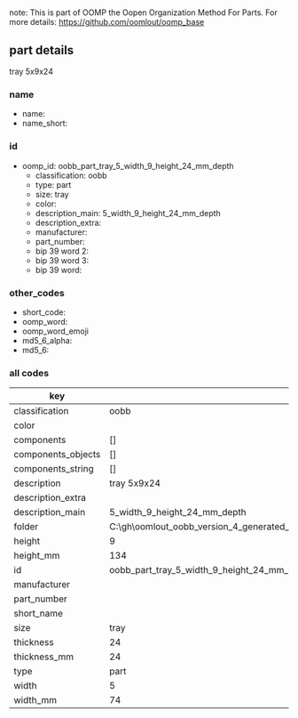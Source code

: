 #   

note: This is part of OOMP the Oopen Organization Method For Parts. For more details: https://github.com/oomlout/oomp_base

##  part details



tray 5x9x24

### name
* name: 
* name_short: 
### id
* oomp_id: oobb_part_tray_5_width_9_height_24_mm_depth
  * classification: oobb
  * type: part
  * size: tray
  * color: 
  * description_main: 5_width_9_height_24_mm_depth
  * description_extra: 
  * manufacturer: 
  * part_number: 
  * bip 39 word 2: 
  * bip 39 word 3: 
  * bip 39 word: 

### other_codes
* short_code: 
* oomp_word: 
* oomp_word_emoji 
* md5_6_alpha: 
* md5_6: 









### all codes 
| key | value |  
| --- | --- |  
| classification | oobb |  
| color |  |  
| components | [] |  
| components_objects | [] |  
| components_string | [] |  
| description | tray 5x9x24 |  
| description_extra |  |  
| description_main | 5_width_9_height_24_mm_depth |  
| folder | C:\gh\oomlout_oobb_version_4_generated_parts\things\oobb_part_tray_5_width_9_height_24_mm_depth |  
| height | 9 |  
| height_mm | 134 |  
| id | oobb_part_tray_5_width_9_height_24_mm_depth |  
| manufacturer |  |  
| part_number |  |  
| short_name |  |  
| size | tray |  
| thickness | 24 |  
| thickness_mm | 24 |  
| type | part |  
| width | 5 |  
| width_mm | 74 |  
